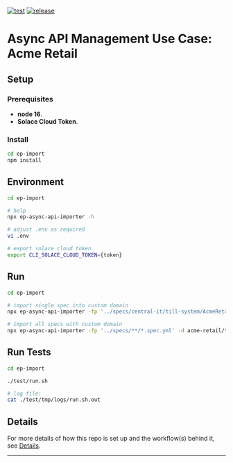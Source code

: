 
[![test](https://github.com/solace-iot-team/apim-uc-acme-retail/actions/workflows/test.yml/badge.svg)](https://github.com/solace-iot-team/apim-uc-acme-retail/actions/workflows/test.yml)
[![release](https://github.com/solace-iot-team/apim-uc-acme-retail/actions/workflows/release.yml/badge.svg)](https://github.com/solace-iot-team/apim-uc-acme-retail/actions/workflows/release.yml)

# Async API Management Use Case: Acme Retail

## Setup

### Prerequisites
- **node 16**.
- **Solace Cloud Token**.

### Install
```bash
cd ep-import
npm install
```

## Environment

```bash
cd ep-import

# help
npx ep-async-api-importer -h

# adjust .env as required
vi .env
```

```bash
# export solace cloud token
export CLI_SOLACE_CLOUD_TOKEN={token}
```

## Run

```bash
cd ep-import

# import single spec into custom domain
npx ep-async-api-importer -fp '../specs/central-it/till-system/AcmeRetail-Central-IT-Provider-TillSystem-v1.spec.yml -d acme-retail/test'

# import all specs with custom domain
npx ep-async-api-importer -fp '../specs/**/*.spec.yml' -d acme-retail/test

```

## Run Tests

```bash
cd ep-import

./test/run.sh

# log file:
cat ./test/tmp/logs/run.sh.out

```

## Details

For more details of how this repo is set up and the workflow(s) behind it, see [Details](./Details.md).

---
